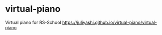 # virtual-piano
Virtual piano for RS-School
https://juliyashi.github.io/virtual-piano/virtual-piano

